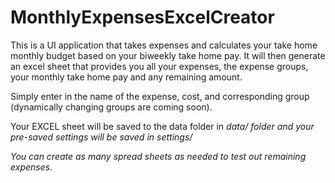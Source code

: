 # MonthlyExpensesExcelCreator

This is a UI application that takes expenses and calculates your take home monthly budget based on your biweekly take home pay.
It will then generate an excel sheet that provides you all your expenses, the expense groups, your monthly take home pay and any
remaining amount.

Simply enter in the name of the expense, cost, and corresponding group (dynamically changing groups are coming soon).

Your EXCEL sheet will be saved to the data folder in <em>data/<em> folder and your pre-saved settings will be saved in <em>settings/<em>

You can create as many spread sheets as needed to test out remaining expenses.
